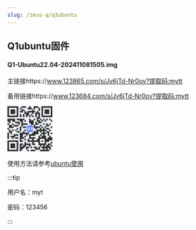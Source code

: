 ```yaml
---
slug: /zeus-q/q1ubuntu
---
```

## Q1ubuntu固件

#### Q1-Ubuntu22.04-202411081505.img

主链接https://www.123865.com/s/Jv6jTd-Nr0ov?提取码:mytt

备用链接https://www.123684.com/s/Jv6jTd-Nr0ov?提取码:mytt

![](/img/q1ubuntu.png)

使用方法请参考[ubuntu使用](/linux/ubuntu使用.md)

:::tip

用户名：myt

密码：123456

:::